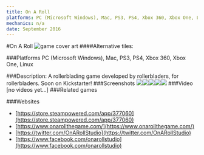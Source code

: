 ```yaml
---
title: On A Roll
platforms: PC (Microsoft Windows), Mac, PS3, PS4, Xbox 360, Xbox One, Linux
mechanics: n/a
date: September 2016
---
```

#On A Roll
![game cover art](//images.igdb.com/igdb/image/upload/t_cover_big/dt8orcjdprpadbpzwogz.jpg "Logo Title Text 1")
####Alternative tiles:

###Platforms
PC (Microsoft Windows), Mac, PS3, PS4, Xbox 360, Xbox One, Linux

###Description:
A rollerblading game developed by rollerbladers, for rollerbladers. Soon on Kickstarter!
###Screenshots
<a target="_blank" href="//images.igdb.com/igdb/image/upload/t_cover_big/okrgyk5knr4xl9osnvok.jpg"><img src="//images.igdb.com/igdb/image/upload/t_thumb/okrgyk5knr4xl9osnvok.jpg"/></a><a target="_blank" href="//images.igdb.com/igdb/image/upload/t_cover_big/zlrlztjirgfryaaj9k6m.jpg"><img src="//images.igdb.com/igdb/image/upload/t_thumb/zlrlztjirgfryaaj9k6m.jpg"/></a><a target="_blank" href="//images.igdb.com/igdb/image/upload/t_cover_big/uimo25ky8xw2kutkubc5.jpg"><img src="//images.igdb.com/igdb/image/upload/t_thumb/uimo25ky8xw2kutkubc5.jpg"/></a><a target="_blank" href="//images.igdb.com/igdb/image/upload/t_cover_big/vjlgkfxbiczx0ydo3njt.jpg"><img src="//images.igdb.com/igdb/image/upload/t_thumb/vjlgkfxbiczx0ydo3njt.jpg"/></a><a target="_blank" href="//images.igdb.com/igdb/image/upload/t_cover_big/reqmuanrygili5mzsdkc.jpg"><img src="//images.igdb.com/igdb/image/upload/t_thumb/reqmuanrygili5mzsdkc.jpg"/></a>
###Video
[no videos yet...]
###Related games

###Websites
* [https://store.steampowered.com/app/377060](https://store.steampowered.com/app/377060)
* [https://www.onarollthegame.com/](https://www.onarollthegame.com/)
* [https://twitter.com/OnARollStudio](https://twitter.com/OnARollStudio)
* [https://www.facebook.com/onarollstudio](https://www.facebook.com/onarollstudio)
